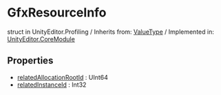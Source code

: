 # GfxResourceInfo
struct in UnityEditor.Profiling
 / Inherits from: <a href="https://docs.unity3d.com/6000.2/Documentation/ScriptReference/ValueType.html">ValueType</a> / Implemented in: <a href="https://docs.unity3d.com/6000.2/Documentation/ScriptReference/UnityEditor.CoreModule.html">UnityEditor.CoreModule</a>

## Properties
- <a href="https://docs.unity3d.com/6000.2/Documentation/ScriptReference/GfxResourceInfo-relatedAllocationRootId.html">relatedAllocationRootId</a> : UInt64
- <a href="https://docs.unity3d.com/6000.2/Documentation/ScriptReference/GfxResourceInfo-relatedInstanceId.html">relatedInstanceId</a> : Int32
